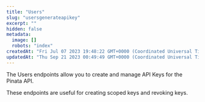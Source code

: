 ```yaml
---
title: "Users"
slug: "usersgenerateapikey"
excerpt: ""
hidden: false
metadata: 
  image: []
  robots: "index"
createdAt: "Fri Jul 07 2023 19:48:22 GMT+0000 (Coordinated Universal Time)"
updatedAt: "Thu Sep 21 2023 00:49:49 GMT+0000 (Coordinated Universal Time)"
---
```

The Users endpoints allow you to create and manage API Keys for the Pinata API.

These endpoints are useful for creating scoped keys and revoking keys.
